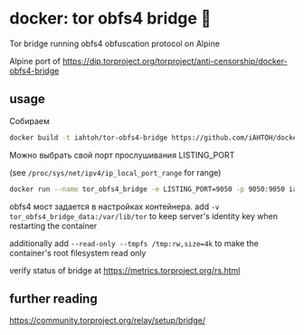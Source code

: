 # docker: tor obfs4 bridge 🐳

Tor bridge running obfs4 obfuscation protocol on Alpine

Alpine port of https://dip.torproject.org/torproject/anti-censorship/docker-obfs4-bridge

## usage
Собираем
```sh
docker build -t iahtoh/tor-obfs4-bridge https://github.com/iAHTOH/docker-tor-obfs4-bridge.git
```

Можно выбрать свой порт прослушивания LISTING_PORT

(see `/proc/sys/net/ipv4/ip_local_port_range` for range)

```sh
docker run --name tor_obfs4_bridge -e LISTING_PORT=9050 -p 9050:9050 iahtoh/tor-obfs4-bridge:latest
```
obfs4 мост задается в настройках контейнера.
add `-v tor_obfs4_bridge_data:/var/lib/tor` to keep server's identity key
when restarting the container

additionally add `--read-only --tmpfs /tmp:rw,size=4k`
to make the container's root filesystem read only

verify status of bridge at  https://metrics.torproject.org/rs.html

## further reading

https://community.torproject.org/relay/setup/bridge/
